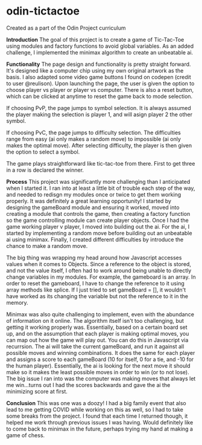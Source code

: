 # odin-tictactoe
Created as a part of the Odin Project curriculum

**Introduction**
The goal of this project is to create a game of Tic-Tac-Toe using modules and factory functions to avoid global variables. As an added challenge, I implemented the minimax algorithm to create an unbeatable ai. 

**Functionality** 
The page design and functionality is pretty straight forward. It's designed like a computer chip using my own original artwork as the basis. I also adapted some video game buttons I found on codepen (credit to user @reulison). Upon launching the page, the user is given the option to choose player vs player or player vs computer. There is also a reset button, which can be clicked at anytime to reset the game back to mode selection. 

If choosing PvP, the page jumps to symbol selection. It is always assumed the player making the selection is player 1, and will asign player 2 the other symbol. 

If choosing PvC, the page jumps to difficulty selection. The difficulties range from easy (ai only makes a random move) to impossible (ai only makes the optimal move). After selecting difficulty, the player is then given the option to select a symbol. 

The game plays straightforward like tic-tac-toe from there. First to get three in a row is declared the winner. 

**Process** 
This project was significantly more challenging than I anticipated when I started it. I ran into at least a little bit of trouble each step of the way, and needed to redisgn my modules once or twice to get them working properly. It was definitely a great learning opportunity! I started by designing the gameBoard module and ensuring it worked, moved into creating a module that controls the game, then creating a factory function so the game controlling module can create player objects. Once I had the game working player v player, I moved into building out the ai. For the ai, I started by implementing a random move before building out an unbeatable ai using minimax. Finally, I created different difficulties by introduce the chance to make a random move. 

The big thing was wrapping my head around how Javascript accesses values when it comes to Objects. Since a reference to the object is stored, and not the value itself, I often had to work around being unable to directly change variables in my modules. For example, the gameboard is an array. In order to reset the gameboard, I have to change the reference to it using array methods like splice. If I just tried to set gameBoard = [], it wouldn't have worked as its changing the variable but not the reference to it in the memory. 

Minimax was also quite challenging to implement, even with the abundance of information on it online. The algorithm itself isn't too challenging, but getting it working properly was. Essentially, based on a certain board set up, and on the assumption that each player is making optimal moves, you can map out how the game will play out. You can do this in Javascript via recurrsion. The ai will take the current gameBoard, and run it against all possible moves and winning combinations. It does the same for each player and assigns a score to each gameBoard (10 for itself, 0 for a tie, and -10 for the human player). Essentially, the ai is looking for the next move it should make so it makes the least possible moves in order to win (or to not lose). The big issue I ran into was the computer was making moves that always let me win...turns out I had the scores backwards and gave the ai the minimizing score at first. 

**Conclusion**
This was one was a doozy! I had a big family event that also lead to me getting COVID while working on this as well, so I had to take some breaks from the project. I found that each time I returned though, it helped me work through previous issues I was having. Would definitely like to come back to minimax in the future, perhaps trying my hand at making a game of chess. 
